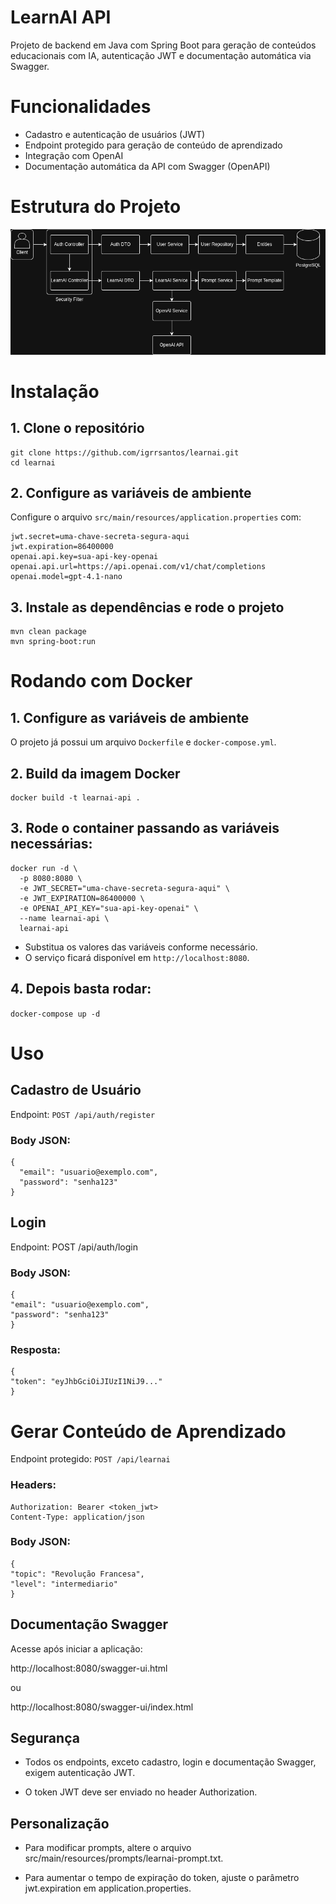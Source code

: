 # LearnAI API
Projeto de backend em Java com Spring Boot para geração de conteúdos educacionais com IA, autenticação JWT e documentação automática via Swagger.

# Funcionalidades
- Cadastro e autenticação de usuários (JWT)
- Endpoint protegido para geração de conteúdo de aprendizado
- Integração com OpenAI
- Documentação automática da API com Swagger (OpenAPI)

# Estrutura do Projeto
![Arquitetura](learnai.png)

# Instalação
## 1. Clone o repositório
```
git clone https://github.com/igrrsantos/learnai.git
cd learnai
```
## 2. Configure as variáveis de ambiente
Configure o arquivo ``src/main/resources/application.properties`` com:
```
jwt.secret=uma-chave-secreta-segura-aqui
jwt.expiration=86400000
openai.api.key=sua-api-key-openai
openai.api.url=https://api.openai.com/v1/chat/completions
openai.model=gpt-4.1-nano
```
## 3. Instale as dependências e rode o projeto
```
mvn clean package
mvn spring-boot:run
```

# Rodando com Docker
## 1. Configure as variáveis de ambiente
   O projeto já possui um arquivo ``Dockerfile`` e ``docker-compose.yml``.
## 2. Build da imagem Docker
```
docker build -t learnai-api .
```
## 3. Rode o container passando as variáveis necessárias:
```
docker run -d \
  -p 8080:8080 \
  -e JWT_SECRET="uma-chave-secreta-segura-aqui" \
  -e JWT_EXPIRATION=86400000 \
  -e OPENAI_API_KEY="sua-api-key-openai" \
  --name learnai-api \
  learnai-api
```
- Substitua os valores das variáveis conforme necessário.
- O serviço ficará disponível em ``http://localhost:8080``.

## 4. Depois basta rodar:
``docker-compose up -d``

# Uso
## Cadastro de Usuário

Endpoint: ``POST /api/auth/register``

### Body JSON:
```
{
  "email": "usuario@exemplo.com",
  "password": "senha123"
}
```

## Login
Endpoint: POST /api/auth/login

### Body JSON:
```
{
"email": "usuario@exemplo.com",
"password": "senha123"
}
```
### Resposta:
```
{
"token": "eyJhbGciOiJIUzI1NiJ9..."
}
```

# Gerar Conteúdo de Aprendizado
Endpoint protegido: ```POST /api/learnai```

### Headers:
```
Authorization: Bearer <token_jwt>
Content-Type: application/json
```

### Body JSON:
```
{
"topic": "Revolução Francesa",
"level": "intermediario"
}
```

## Documentação Swagger
Acesse após iniciar a aplicação:

http://localhost:8080/swagger-ui.html

ou

http://localhost:8080/swagger-ui/index.html

## Segurança
- Todos os endpoints, exceto cadastro, login e documentação Swagger, exigem autenticação JWT.

- O token JWT deve ser enviado no header Authorization.

## Personalização
- Para modificar prompts, altere o arquivo src/main/resources/prompts/learnai-prompt.txt.

- Para aumentar o tempo de expiração do token, ajuste o parâmetro jwt.expiration em application.properties.